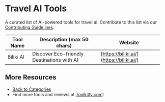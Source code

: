 # Travel AI Tools

A curated list of AI-powered tools for travel ai. Contribute to this list via our [Contributing Guidelines](../CONTRIBUTING.md).

| Tool Name | Description (max 50 chars) | Website |
|-----------|----------------------------|---------|
| Biliki AI | Discover Eco-friendly Destinations with AI | [https://biliki.ai/](https://biliki.ai/) |

## More Resources
- [Back to Categories](https://github.com/ToolkitlyAI/awesome-ai-tools/blob/master/README.md)
- Find more tools and reviews at [Toolkitly.com](https://toolkitly.com)!
